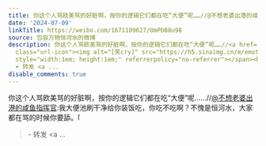 ```yaml
---
title: 你这个人骂欧美骂的好脏啊，按你的逻辑它们都在吃“大便”呢……//@不想老婆出港的咸鱼指挥官:我大便池刷干净给你装饭吃，你吃不吃啊？不愧是恒河水，大家都在骂...
date: '2024-07-09'
linkTitle: https://weibo.com/1671109627/OmPbB8u98
source: 包容万物恒河水的微博
description: 你这个人骂欧美骂的好脏啊，按你的逻辑它们都在吃“大便”呢……//<a href="https://weibo.com/n/%E4%B8%8D%E6%83%B3%E8%80%81%E5%A9%86%E5%87%BA%E6%B8%AF%E7%9A%84%E5%92%B8%E9%B1%BC%E6%8C%87%E6%8C%A5%E5%AE%98">@不想老婆出港的咸鱼指挥官</a>:我大便池刷干净给你装饭吃，你吃不吃啊？不愧是恒河水，大家都在骂的时候你要舔。<span
  class="url-icon"><img alt="[笑cry]" src="https://h5.sinaimg.cn/m/emoticon/icon/default/d_xiaoku-f2bd11b506.png"
  style="width:1em; height:1em;" referrerpolicy="no-referrer"></span><br><blockquote>
  - 转发 <a ...
disable_comments: true
---
```

你这个人骂欧美骂的好脏啊，按你的逻辑它们都在吃“大便”呢……//<a href="https://weibo.com/n/%E4%B8%8D%E6%83%B3%E8%80%81%E5%A9%86%E5%87%BA%E6%B8%AF%E7%9A%84%E5%92%B8%E9%B1%BC%E6%8C%87%E6%8C%A5%E5%AE%98">@不想老婆出港的咸鱼指挥官</a>:我大便池刷干净给你装饭吃，你吃不吃啊？不愧是恒河水，大家都在骂的时候你要舔。<span class="url-icon"><img alt="[笑cry]" src="https://h5.sinaimg.cn/m/emoticon/icon/default/d_xiaoku-f2bd11b506.png" style="width:1em; height:1em;" referrerpolicy="no-referrer"></span><br><blockquote> - 转发 <a ...